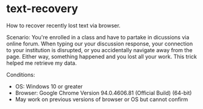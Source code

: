 # text-recovery
How to recover recently lost text via browser.

Scenario: You're enrolled in a class and have to partake in dicussions via online forum. When typing our your discussion response, your connection to your institution is disrupted, or you accidentally navigate away from the page. Either way, something happened and you lost all your work. This trick helped me retrieve my data.

Conditions:
- OS: Windows 10 or greater
- Browser: Google Chrome Version 94.0.4606.81 (Official Build) (64-bit)
- May work on previous versions of browser or OS but cannot confirm
